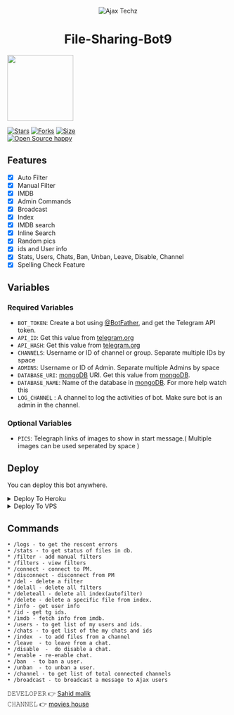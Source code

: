 <p align="center">
  <img src="https://telegra.ph/file/00bdb8145479df9436ae1.jpg" alt="Ajax Techz">
</p>
<h1 align="center">
  <b>File-Sharing-Bot9</b>
</h1>
<a href="https://youtube.com/channel/UCPaHDqWf3D3w2nxb8p3sr4A">
  <img src="https://img.shields.io/badge/𝚂𝚄𝙱𝚂𝙲𝚁𝙸𝙱𝙴-red?logo=youtube" width="150">

[![Stars](https://img.shields.io/github/stars/malik7983/File-Sharing-Bot9?style=flat-square&color=orange)](https://github.com/malik7983/File-Sharing-Bot9/stargazers)
[![Forks](https://img.shields.io/github/forks/malik7983/File-Sharing-Bot9?style=flat-square&color=blue)](https://github.com/malik7983/File-Sharing-Bot9/fork)
[![Size](https://img.shields.io/github/repo-size/malik7983/File-Sharing-Bot9?style=flat-square&color=black)](https://github.com/Aadhi000/Ajax)   
[![Open Source happy ](https://badges.frapsoft.com/os/v2/open-source.svg?v=110)](https://github.com/malik7983/File-Sharing-Bot9)   
## Features

- [x] Auto Filter
- [x] Manual Filter
- [x] IMDB
- [x] Admin Commands
- [x] Broadcast
- [x] Index
- [x] IMDB search
- [x] Inline Search
- [x] Random pics
- [x] ids and User info 
- [x] Stats, Users, Chats, Ban, Unban, Leave, Disable, Channel
- [x] Spelling Check Feature

## Variables

### Required Variables
* `BOT_TOKEN`: Create a bot using [@BotFather](https://telegram.dog/BotFather), and get the Telegram API token.
* `API_ID`: Get this value from [telegram.org](https://my.telegram.org/apps)
* `API_HASH`: Get this value from [telegram.org](https://my.telegram.org/apps)
* `CHANNELS`: Username or ID of channel or group. Separate multiple IDs by space
* `ADMINS`: Username or ID of Admin. Separate multiple Admins by space
* `DATABASE_URI`: [mongoDB](https://www.mongodb.com) URI. Get this value from [mongoDB](https://www.mongodb.com).
* `DATABASE_NAME`: Name of the database in [mongoDB](https://www.mongodb.com). For more help watch this 
* `LOG_CHANNEL` : A channel to log the activities of bot. Make sure bot is an admin in the channel.
### Optional Variables
* `PICS`: Telegraph links of images to show in start message.( Multiple images can be used seperated by space )


## Deploy
You can deploy this bot anywhere.



<details><summary>Deploy To Heroku</summary>
<p>
<br>
<a href="https://heroku.com/deploy?template=https://github.com/malik7983/malik">
  <img src="https://www.herokucdn.com/deploy/button.svg" alt="Deploy">
</a>
</p>
</details>

<details><summary>Deploy To VPS</summary>
<p>
<pre>
git clone https://github.com/Aadhi000/Ajax
# Install Packages
pip3 install -r requirements.txt
Edit info.py with variables as given below then run bot
python3 bot.py
</pre>
</p>
</details>


## Commands
```
• /logs - to get the rescent errors
• /stats - to get status of files in db.
* /filter - add manual filters
* /filters - view filters
* /connect - connect to PM.
* /disconnect - disconnect from PM
* /del - delete a filter
* /delall - delete all filters
* /deleteall - delete all index(autofilter)
* /delete - delete a specific file from index.
* /info - get user info
* /id - get tg ids.
* /imdb - fetch info from imdb.
• /users - to get list of my users and ids.
• /chats - to get list of the my chats and ids 
• /index  - to add files from a channel
• /leave  - to leave from a chat.
• /disable  -  do disable a chat.
* /enable - re-enable chat.
• /ban  - to ban a user.
• /unban  - to unban a user.
• /channel - to get list of total connected channels
• /broadcast - to broadcast a message to Ajax users
```

𝙳𝙴𝚅𝙴𝙻𝙾𝙿𝙴𝚁 👉 [Sahid malik](https://t.me/sahid_malik)                                                                                                                                                                                 
𝙲𝙷𝙰𝙽𝙽𝙴𝙻 👉 [movies house](https://t.me/m_house786)
